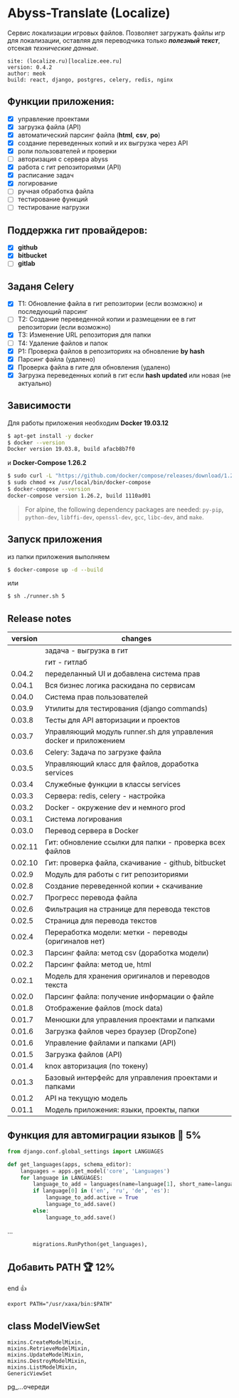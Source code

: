 # Abyss-Translate (Localize)

Сервис локализации игровых файлов. Позволяет загружать
файлы игр для локализации, оставляя для переводчика только
**_полезный текст_**, отсекая _технические данные_.

    site: (localize.ru)[localize.eee.ru]
    version: 0.4.2
    author: meok
    build: react, django, postgres, celery, redis, nginx

## Функции приложения:

- [x] управление проектами
- [x] загрузка файла (API)
- [x] автоматический парсинг файла (**html**, **csv**, **po**)
- [x] создание переведенных копий и их выгрузка через API
- [x] роли пользователей и проверки
- [ ] авторизация с сервера abyss
- [x] работа с гит репозиториями (API)
- [x] расписание задач
- [x] логирование
- [ ] ручная обработка файла
- [ ] тестирование функций
- [ ] тестирование нагрузки

## Поддержка гит провайдеров:

- [x] **github**
- [x] **bitbucket**
- [ ] **gitlab**

## Заданя Celery

- [x] T1: Обновление файла в гит репозитории (если возможно) и последующий парсинг
- [ ] T2: Создание переведенной копии и размещении ее в гит репозитории (если возможно)
- [x] T3: Изменение URL репозитория для папки
- [ ] T4: Удаление файлов и папок
- [x] P1: Проверка файлов в репозиториях на обновление **by hash**
- [x] Парсинг файла (удалено)
- [x] Проверка файла в гите для обновления (удалено)
- [x] Загрузка переведенных копий в гит если **hash updated** или новая (не актуально)

## Зависимости

Для работы приложения необходим **Docker 19.03.12**

```sh
$ apt-get install -y docker
$ docker --version
Docker version 19.03.8, build afacb8b7f0
```

и **Docker-Compose 1.26.2**

```sh
$ sudo curl -L "https://github.com/docker/compose/releases/download/1.26.2/docker-compose-$(uname -s)-$(uname -m)" -o /usr/local/bin/docker-compose
$ sudo chmod +x /usr/local/bin/docker-compose
$ docker-compose --version
docker-compose version 1.26.2, build 1110ad01
```

> For alpine, the following dependency packages are needed:
> `py-pip`, `python-dev`, `libffi-dev`, `openssl-dev`, `gcc`, `libc-dev`, and `make`.

## Запуск приложения

из папки приложения выполняем

```sh
$ docker-compose up -d --build
```

или

```sh
$ sh ./runner.sh 5
```

## Release notes

| version | changes                                                          |
| ------- | ---------------------------------------------------------------- |
|   | задача - выгрузка в гит                       |
|   | гит - гитлаб                        |
| 0.04.2  | переделанный UI и добавлена система прав                          |
| 0.04.1  | Вся бизнес логика раскидана по сервисам                          |
| 0.04.0  | Система прав пользователей                                       |
| 0.03.9  | Утилиты для тестирования (django commands)                       |
| 0.03.8  | Тесты для API авторизации и проектов                             |
| 0.03.7  | Управляющий модуль runner.sh для управления docker и приложением |
| 0.03.6  | Celery: Задача по загрузке файла                                 |
| 0.03.5  | Управляющий класс для файлов, доработка services                 |
| 0.03.4  | Служебные функции в классы services                              |
| 0.03.3  | Сервера: redis, celery - настройка                               |
| 0.03.2  | Docker - окружение dev и немного prod                            |
| 0.03.1  | Система логирования                                              |
| 0.03.0  | Перевод сервера в Docker                                         |
| 0.02.11 | Гит: обновление ссылки для папки - проверка всех файлов          |
| 0.02.10 | Гит: проверка файла, скачивание - github, bitbucket              |
| 0.02.9  | Модуль для работы с гит репозиториями                            |
| 0.02.8  | Создание переведенной копии + скачивание                         |
| 0.02.7  | Прогресс перевода файла                                          |
| 0.02.6  | Фильтрация на странице для перевода текстов                      |
| 0.02.5  | Страница для перевода текстов                                    |
| 0.02.4  | Переработка модели: метки - переводы (оригиналов нет)            |
| 0.02.3  | Парсинг файла: метод csv (доработка модели)                      |
| 0.02.2  | Парсинг файла: метод ue, html                                    |
| 0.02.1  | Модель для хранения оригиналов и переводов текста                |
| 0.02.0  | Парсинг файла: получение информации о файле                      |
| 0.01.8  | Отображение файлов (mock data)                                   |
| 0.01.7  | Менюшки для управления проектами и папками                       |
| 0.01.6  | Загрузка файлов через браузер (DropZone)                         |
| 0.01.6  | Управление файлами и папками (API)                               |
| 0.01.5  | Загрузка файлов (API)                                            |
| 0.01.4  | knox авторизация (по токену)                                     |
| 0.01.3  | Базовый интерфейс для управления проектами и папками             |
| 0.01.2  | API на текущую модель                                            |
| 0.01.1  | Модель приложения: языки, проекты, папки                         |

## Функция для автомиграции языков 💎 5%

```py
from django.conf.global_settings import LANGUAGES

def get_languages(apps, schema_editor):
    languages = apps.get_model('core', 'Languages')
    for language in LANGUAGES:
        language_to_add = languages(name=language[1], short_name=language[0])
        if language[0] in ('en', 'ru', 'de', 'es'):
            language_to_add.active = True
            language_to_add.save()
        else:
            language_to_add.save()
```

...

```py
        migrations.RunPython(get_languages),
```

## Добавить PATH 🏆 12%

end :+1:

```
export PATH="/usr/xaxa/bin:$PATH"
```

## class ModelViewSet

```
mixins.CreateModelMixin,
mixins.RetrieveModelMixin,
mixins.UpdateModelMixin,
mixins.DestroyModelMixin,
mixins.ListModelMixin,
GenericViewSet
```

pg_...очереди